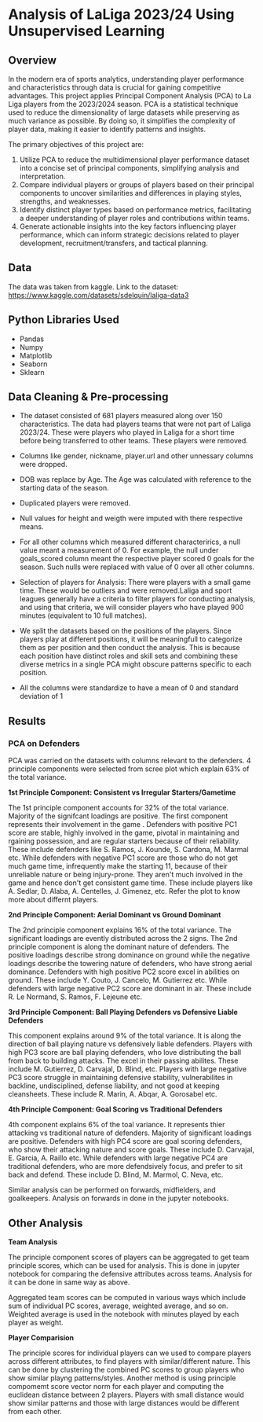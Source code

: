 # **Analysis of LaLiga 2023/24 Using Unsupervised Learning**

## **Overview**

In the modern era of sports analytics, understanding player performance and characteristics through data is crucial for gaining competitive advantages. This project applies Principal Component Analysis (PCA) to La Liga players from the 2023/2024 season. PCA is a statistical technique used to reduce the dimensionality of large datasets while preserving as much variance as possible. By doing so, it simplifies the complexity of player data, making it easier to identify patterns and insights.

The primary objectives of this project are:

1. Utilize PCA to reduce the multidimensional player performance dataset into a concise set of principal components, simplifying analysis and interpretation.
2. Compare individual players or groups of players based on their principal components to uncover similarities and differences in playing styles, strengths, and weaknesses.
3. Identify distinct player types based on performance metrics, facilitating a deeper understanding of player roles and contributions within teams.
4. Generate actionable insights into the key factors influencing player performance, which can inform strategic decisions related to player development, recruitment/transfers, and tactical planning.

## **Data**

The data was taken from kaggle. 
Link to the dataset: https://www.kaggle.com/datasets/sdelquin/laliga-data3

## **Python Libraries Used**

* Pandas
* Numpy
* Matplotlib
* Seaborn
* Sklearn

## **Data Cleaning & Pre-processing**

* The dataset consisted of 681 players measured along over 150 characteristics. The data had players teams that were not part of Laliga 2023/24. These were players who played in Laliga for a short time before being transferred to other teams. These players were removed.

* Columns like gender, nickname, player.url and other unnessary columns were dropped.

* DOB was replace by Age. The Age was calculated with reference to the starting data of the season.

* Duplicated players were removed.

* Null values for height and weigth were imputed with there respective means.

* For all other columns which measured different characterirics, a null value meant a measurement of 0. For example, the null under goals_scored column meant the respective player scored 0 goals for the season. Such nulls were replaced with value of 0 over all other columns.

* Selection of players for Analysis: There were players with a small game time. These would be outliers and were removed.Laliga and sport leagues generally have a criteria to filter players for conducting analysis, and using that criteria, we will consider players who have played 900 minutes (equivalent to 10 full matches).
  
* We split the datasets based on the positions of the players. Since players play at different positions, it will be meaningfull to categorize them as per position and then conduct the analysis. This is because each position have distinct roles and skill sets and combining these diverse metrics in a single PCA might obscure patterns specific to each position.
  
* All the columns were standardize to have a mean of 0 and standard deviation of 1

## **Results**

### PCA on Defenders

PCA was carried on the datasets with columns relevant to the defenders. 4 principle components were selected from scree plot which explain 63% of the total variance.

**1st Principle Component: Consistent vs Irregular Starters/Gametime**

The 1st principle component accounts for 32% of the total variance. Majority of the signifcant loadings are positive. The first component represents their involvement in the game . Defenders with positive PC1 score are stable, highly involved in the game, pivotal in maintaining and rgaining possession, and are regular starters because of their reliability. These include defenders like S. Ramos, J. Kounde, S. Cardona, M. Marmal etc. While defenders with negative PC1 score are those who do not get much game time, infrequently make the starting 11, because of their unreliable nature or being injury-prone. They aren't much involved in the game and hence don't get consistent game time. These include players like  A. Sedlar, D. Alaba, A. Centelles, J. Gimenez, etc. Refer the plot to know more about differnt players.
 
**2nd Principle Component: Aerial Dominant vs Ground Dominant**

The 2nd principle component explains 16% of the total variance. The significant loadings are evently distributed across the 2 signs. The 2nd principle component is along the dominant nature of defenders. The positive loadings describe strong dominance on ground while the negative loadings describe the towering nature of defenders, who have strong aerial dominance. Defenders with high positive PC2 score excel in abilities on ground. These include Y. Couto, J. Cancelo, M. Gutierrez etc. While defenders with large negative PC2 score are dominant in air. These include R. Le Normand, S. Ramos, F. Lejeune etc.

**3rd Principle Component: Ball Playing Defenders vs Defensive Liable Defenders**

This component explains around 9% of the total variance. It is along the direction of ball playing nature vs defensively liable defenders. Players with high PC3 score are ball playing defenders, who love distributing the ball from back to building attacks. The excel in their passing abilites. These include M. Gutierrez, D. Carvajal, D. Blind, etc. Players with large negative PC3 score struggle in maintaining defensive stability, vulnerabilites in backline, undisciplined, defense liability, and not good at keeping cleansheets. These include R. Marin, A. Abqar, A. Gorosabel etc.

**4th Principle Component: Goal Scoring vs Traditional Defenders**

4th component explains 6% of the toal variance. It represents thier attacking vs traditional nature of defenders. Majority of significant loadings are positive. Defenders with high PC4 score are goal scoring defenders, who show their attacking nature and score goals. These include D. Carvajal, E. Garcia, A. Raillo etc. While defenders with large negative PC4 are traditional defenders, who are more defendsively focus, and prefer to sit back and defend. These include D. Blind, M. Marmol, C. Neva, etc.


Similar analysis can be performed on forwards, midfielders, and goalkeepers. Analysis on forwards in done in the jupyter notebooks.


## Other Analysis

**Team Analysis**

The principle component scores of players can be aggregated to get team principle scores, which can be used for analysis. This is done in jupyter notebook for comparing the defensive attributes across teams. Analysis for it can be done in same way as above. 

Aggregated team scores can be computed in various ways which include sum of individual PC scores, average, weighted average, and so on. Weighted average is used in the notebook with minutes played by each player as weight.


**Player Comparision**

The principle scores for individual players can we used to compare players across different attributes, to find players with similar/different nature. This can be done by clustering the combined PC scores to group players who show similar playng patterns/styles. Another method is using principle compomemt score vector norm for each player and computing the euclidean distance between 2 players. Players with small distance would show similar patterns and those with large distances would be different from each other.












